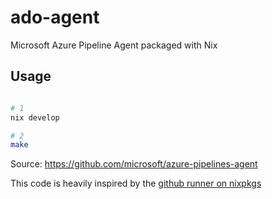 # ado-agent
Microsoft Azure Pipeline Agent packaged with Nix

## Usage

```bash

# 1
nix develop

# 2
make

```

Source: https://github.com/microsoft/azure-pipelines-agent

This code is heavily inspired by the [github runner on nixpkgs](https://github.com/NixOS/nixpkgs/blob/master/pkgs/development/tools/continuous-integration/github-runner/default.nix)
